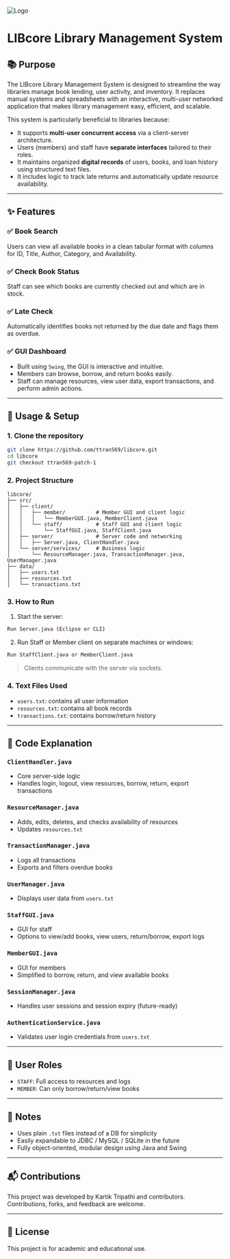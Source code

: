 ![Logo](https://i.postimg.cc/FK9Vj4sc/Screenshot-2025-01-22-at-7-37-34-PM.png)

# LIBcore Library Management System

## 📚 Purpose
The LIBcore Library Management System is designed to streamline the way libraries manage book lending, user activity, and inventory. It replaces manual systems and spreadsheets with an interactive, multi-user networked application that makes library management easy, efficient, and scalable.

This system is particularly beneficial to libraries because:
- It supports **multi-user concurrent access** via a client-server architecture.
- Users (members) and staff have **separate interfaces** tailored to their roles.
- It maintains organized **digital records** of users, books, and loan history using structured text files.
- It includes logic to track late returns and automatically update resource availability.

---

## ✨ Features

### ✅ Book Search
Users can view all available books in a clean tabular format with columns for ID, Title, Author, Category, and Availability.

### ✅ Check Book Status
Staff can see which books are currently checked out and which are in stock.

### ✅ Late Check
Automatically identifies books not returned by the due date and flags them as overdue.

### ✅ GUI Dashboard
- Built using `Swing`, the GUI is interactive and intuitive.
- Members can browse, borrow, and return books easily.
- Staff can manage resources, view user data, export transactions, and perform admin actions.

---

## 🚀 Usage & Setup

### 1. Clone the repository
```bash
git clone https://github.com/ttran569/libcore.git
cd libcore
git checkout ttran569-patch-1
```

### 2. Project Structure
```
libcore/
├── src/
│   ├── client/
│   │   ├── member/          # Member GUI and client logic
│   │   │   └── MemberGUI.java, MemberClient.java
│   │   └── staff/           # Staff GUI and client logic
│   │       └── StaffGUI.java, StaffClient.java
│   ├── server/              # Server code and networking
│   │   ├── Server.java, ClientHandler.java
│   └── server/services/     # Business logic
│       └── ResourceManager.java, TransactionManager.java, UserManager.java
├── data/
│   ├── users.txt
│   ├── resources.txt
│   └── transactions.txt
```

### 3. How to Run
1. Start the server:
```bash
Run Server.java (Eclipse or CLI)
```

2. Run Staff or Member client on separate machines or windows:
```bash
Run StaffClient.java or MemberClient.java
```
> Clients communicate with the server via sockets.

### 4. Text Files Used
- `users.txt`: contains all user information
- `resources.txt`: contains all book records
- `transactions.txt`: contains borrow/return history

---

## 🧠 Code Explanation

### `ClientHandler.java`
- Core server-side logic
- Handles login, logout, view resources, borrow, return, export transactions

### `ResourceManager.java`
- Adds, edits, deletes, and checks availability of resources
- Updates `resources.txt`

### `TransactionManager.java`
- Logs all transactions
- Exports and filters overdue books

### `UserManager.java`
- Displays user data from `users.txt`

### `StaffGUI.java`
- GUI for staff
- Options to view/add books, view users, return/borrow, export logs

### `MemberGUI.java`
- GUI for members
- Simplified to borrow, return, and view available books

### `SessionManager.java`
- Handles user sessions and session expiry (future-ready)

### `AuthenticationService.java`
- Validates user login credentials from `users.txt`

---

## 👥 User Roles
- `STAFF`: Full access to resources and logs
- `MEMBER`: Can only borrow/return/view books

---

## 📌 Notes
- Uses plain `.txt` files instead of a DB for simplicity
- Easily expandable to JDBC / MySQL / SQLite in the future
- Fully object-oriented, modular design using Java and Swing

---

## 📬 Contributions
This project was developed by Kartik Tripathi and contributors. Contributions, forks, and feedback are welcome.

---

## 📄 License
This project is for academic and educational use.

